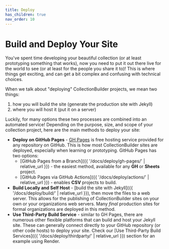 ```yaml
---
title: Deploy
has_children: true
nav_order: 10
---
```


# Build and Deploy Your Site

You've spent time developing your beautiful collection (or at least prototyping something that works), now you need to put it out there live for the world to see (or at least for the people you share it to)!
This is where things get exciting, and can get a bit complex and confusing with technical choices. 

When we talk about "deploying" CollectionBuilder projects, we mean two things: 

1. how you will build the site (generate the production site with Jekyll)
2. where you will host it (put it on a server)

Luckily, for many options these two processes are combined into an automated service!
Depending on the purpose, size, and scope of your collection project, here are the main methods to deploy your site:

- **Deploy on GitHub Pages** - [GH Pages](https://pages.github.com/) is free hosting service provided for any repository on GitHub. This is how most CollectionBuilder sites are deployed, especially when learning or prototyping. GitHub Pages has two options:
    - [GitHub Pages from a Branch]({{ '/docs/deploy/gh-pages/' | relative_url }}) - the easiest method, available for any **GH** or **Sheets** project.
    - [GitHub Pages via GitHub Actions]({{ '/docs/deploy/actions/' | relative_url }}) - enables **CSV** projects to build.
- **Build Locally and Self Host** - [build the site with Jekyll]({{ '/docs/deploy/build/' | relative_url }}), then move the files to a web server. This allows for the publishing of CollectionBuilder sites on your own or your organizations web servers. Many *final* production sites for formal organizations are deployed in this method.
- **Use Third-Party Build Service** - similar to GH Pages, there are numerous other flexible platforms that can build and host your Jekyll site. These can generally connect directly to your GitHub repository (or other code hosts) to deploy your site. Check our [Use Third-Party Build Services]({{ '/docs/deploy/thirdparty/' | relative_url }}) section for an example using Render.
